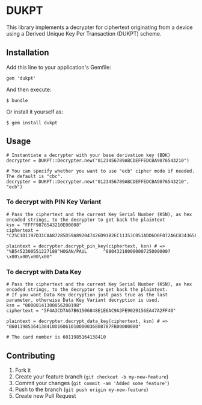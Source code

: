 # DUKPT

This library implements a decrypter for ciphertext originating from a device using a Derived Unique Key Per Transaction (DUKPT) scheme.

## Installation

Add this line to your application's Gemfile:

    gem 'dukpt'

And then execute:

    $ bundle

Or install it yourself as:

    $ gem install dukpt

## Usage

    # Instantiate a decrypter with your base derivation key (BDK)
    decrypter = DUKPT::Decrypter.new("0123456789ABCDEFFEDCBA9876543210")

    # You can specify whether you want to use "ecb" cipher mode if needed. The default is "cbc".
    decrypter = DUKPT::Decrypter.new("0123456789ABCDEFFEDCBA9876543210", "ecb")

### To decrypt with PIN Key Variant
    # Pass the ciphertext and the current Key Serial Number (KSN), as hex encoded strings, to the decryptor to get back the plaintext
    ksn = "FFFF9876543210E00008"
    ciphertext = "C25C1D1197D31CAA87285D59A892047426D9182EC11353C051ADD6D0F072A6CB3436560B3071FC1FD11D9F7E74886742D9BEE0CFD1EA1064C213BB55278B2F12"
  
    plaintext = decrypter.decrypt_pin_key(ciphertext, ksn) # => "%B5452300551227189^HOGAN/PAUL      ^08043210000000725000000?\x00\x00\x00\x00"

### To decrypt with Data Key
    # Pass the ciphertext and the current Key Serial Number (KSN), as hex encoded strings, to the decryptor to get back the plaintext.
    # If you want Data Key decryption just pass true as the last parameter, otherwise Data Key Variant decryption is used.
    ksn = "00000141300056200198"
    ciphertext = "5F4A3CD7A67B61506848E1E6AC9A3FE9029156EA47A2FF40"

    plaintext = decrypter.decrypt_data_key(ciphertext, ksn) # => "B6011985164138410D16061010000036808787FB00000000"

    # The card number is 6011985164138410

## Contributing

1. Fork it
2. Create your feature branch (`git checkout -b my-new-feature`)
3. Commit your changes (`git commit -am 'Added some feature'`)
4. Push to the branch (`git push origin my-new-feature`)
5. Create new Pull Request
